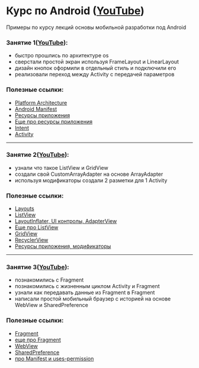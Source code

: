 # Курс по Android ([YouTube](https://www.youtube.com/playlist?list=PLPkT3QbnwgTFUpuRLNPlYyzPyrYhFVwRR))
Примеры по курсу лекций основы мобильной разработки под Android
### Занятие 1([YouTube](https://youtu.be/PZPwygd6ALM)):
- быстро прошлись по архитектуре os
- сверстали простой экран используя FrameLayout и LinearLayout
- дизайн кнопок оформили в отдельный стиль и подключили его
- реализовали переход между Activity с передачей параметров

### Полезные ссылки:
 * [Platform Architecture](https://developer.android.com/guide/platform/index.html)
 * [Android Manifest](http://developer.alexanderklimov.ru/android/theory/AndroidManifestXML.php)
 * [Ресурсы приложения](https://developer.android.com/guide/topics/resources/accessing-resources.html?hl=ru)
 * [Еще про ресурсы приложения](http://developer.alexanderklimov.ru/android/theory/resources.php)
 * [Intent](http://developer.alexanderklimov.ru/android/theory/intent.php)
 * [Activity](http://developer.alexanderklimov.ru/android/theory/activity-theory.php)
  
---
### Занятие 2([YouTube](https://youtu.be/tdYlvGiOuy0)):
- узнали что такое ListView и GridView
- создали свой CustomArrayAdapter на основе ArrayAdapter
- используя модификаторы создали 2 разметки для 1 Activity

### Полезные ссылки:
 * [Layouts](https://developer.android.com/guide/topics/ui/declaring-layout.html)
 * [ListView](http://developer.alexanderklimov.ru/android/views/listview.php)
 * [LayoutInflater, UI контролы, AdapterView](https://youtu.be/K9UIT55WP1g?list=PLufI-p7bsMuRbTCnsoLrN6rWDl8MQ_TMM)
 * [Еще про ListView](https://habrahabr.ru/post/133575/)
 * [GridView](http://developer.alexanderklimov.ru/android/views/gridview.php)
 * [RecyclerView](http://www.fandroid.info/primer-ispolzovaniya-cardview-i-recyclerview-v-android/)
 * [Ресурсы приложения, модификаторы](https://www.youtube.com/watch?v=071pX_Cedc8)

---
### Занятие 3([YouTube](https://youtu.be/PN2Vpn9iQaY)):
- познакомились с Fragment
- познакомились с жизненным циклом Activity и Fragment
- узнали как передавать данные из Fragment в Fragment
- написали простой мобильный браузер с историей на основе WebView и SharedPreference

### Полезные ссылки:
 * [Fragment](https://developer.android.com/guide/components/fragments.html?hl=ru)
 * [еще про Fragment](http://developer.alexanderklimov.ru/android/theory/fragments.php)
 * [WebView](https://developer.android.com/reference/android/webkit/WebView.html)
 * [SharedPreference](http://developer.alexanderklimov.ru/android/theory/sharedpreferences.php)
 * [про Manifest и uses-permission](http://developer.alexanderklimov.ru/android/theory/AndroidManifestXML.php)
 
